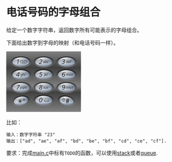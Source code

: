 # 电话号码的字母组合

给定一个数字字符串，返回数字所有可能表示的字母组合。

下面给出数字到字母的映射（和电话号码一样）。

![电话号码](./tel.png)

比如：

~~~
输入：数字字符串 "23"
输出：["ad", "ae", "af", "bd", "be", "bf", "cd", "ce", "cf"].
~~~

要求：完成[main.c](./main.c)中标有`TODO`的函数，可以使用[stack](../stack)或者[queue](../queue).
